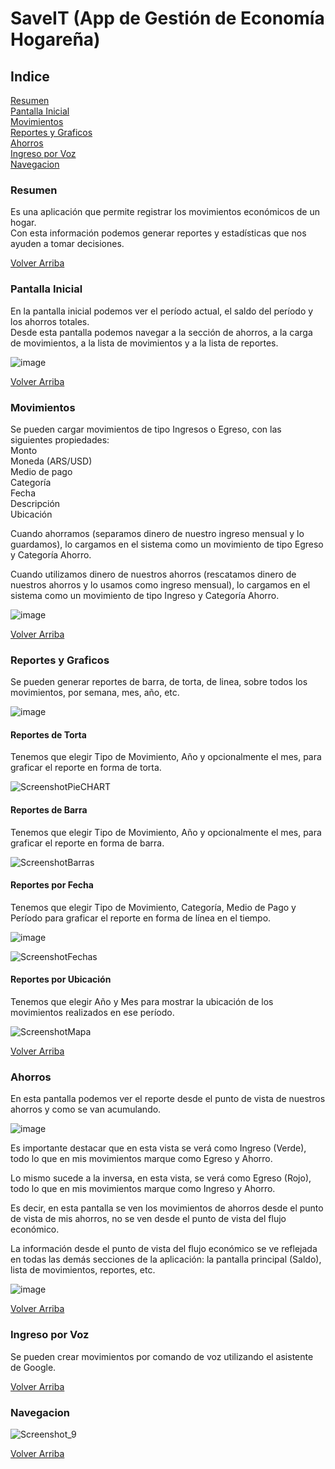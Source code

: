 <a name="saveit"/>

# SaveIT (App de Gestión de Economía Hogareña)

## Indice
[Resumen](#resumen)  
[Pantalla Inicial](#pantallainicial)  
[Movimientos](#movimientos)  
[Reportes y Graficos](#reportes)  
[Ahorros](#ahorros)  
[Ingreso por Voz](#ingreso-por-voz)  
[Navegacion](#navegacion)


<a name="resumen"/>

### Resumen
Es una aplicación que permite registrar los movimientos económicos de un hogar.  
Con esta información podemos generar reportes y estadísticas que nos ayuden a tomar decisiones.

[Volver Arriba](#saveit)


<a name="pantallainicial"/>

### Pantalla Inicial
En la pantalla inicial podemos ver el período actual, el saldo del período y los ahorros totales.  
Desde esta pantalla podemos navegar a la sección de ahorros, a la carga de movimientos, a la lista de movimientos y a la lista de reportes.

![image](https://user-images.githubusercontent.com/20273903/125209122-16659200-e26d-11eb-949b-9bd65a496634.png)


[Volver Arriba](#saveit)


<a name="movimientos"/>

### Movimientos
Se pueden cargar movimientos de tipo Ingresos o Egreso, con las siguientes propiedades:  
Monto  
Moneda (ARS/USD)  
Medio de pago  
Categoría  
Fecha  
Descripción  
Ubicación

Cuando ahorramos (separamos dinero de nuestro ingreso mensual y lo guardamos), lo cargamos en el sistema como un movimiento de tipo Egreso y Categoría Ahorro.  

Cuando utilizamos dinero de nuestros ahorros (rescatamos dinero de nuestros ahorros y lo usamos como ingreso mensual), lo cargamos en el sistema como un movimiento de tipo Ingreso y Categoría Ahorro.

![image](https://user-images.githubusercontent.com/20273903/125209132-241b1780-e26d-11eb-95e8-b45457c8994b.png)


[Volver Arriba](#saveit)


<a name="reportes"/>

### Reportes y Graficos
Se pueden generar reportes de barra, de torta, de linea, sobre todos los movimientos, por semana, mes, año, etc.

![image](https://user-images.githubusercontent.com/20273903/125209186-90961680-e26d-11eb-84c6-db6ec9a5881f.png)

#### Reportes de Torta
Tenemos que elegir Tipo de Movimiento, Año y opcionalmente el mes, para graficar el reporte en forma de torta. 

![ScreenshotPieCHART](https://user-images.githubusercontent.com/11811173/125211195-25ebd780-e27b-11eb-81f4-a7ee32dbf3fd.jpg)


#### Reportes de Barra
Tenemos que elegir Tipo de Movimiento, Año y opcionalmente el mes, para graficar el reporte en forma de barra. 

![ScreenshotBarras](https://user-images.githubusercontent.com/11811173/125211201-2c7a4f00-e27b-11eb-99f1-20bfe0ce6a4e.jpg)


#### Reportes por Fecha
Tenemos que elegir Tipo de Movimiento, Categoría, Medio de Pago y Período para graficar el reporte en forma de línea en el tiempo.

![image](https://user-images.githubusercontent.com/20273903/125209283-229e1f00-e26e-11eb-96a5-20e5922ccd45.png)

![ScreenshotFechas](https://user-images.githubusercontent.com/11811173/125211219-4320a600-e27b-11eb-82c1-8e80924adf0c.jpg)


#### Reportes por Ubicación
Tenemos que elegir Año y Mes para mostrar la ubicación de los movimientos realizados en ese período.

![ScreenshotMapa](https://user-images.githubusercontent.com/11811173/125211224-49168700-e27b-11eb-90fd-6d13709f6dad.jpg)



[Volver Arriba](#saveit)


<a name="ahorros"/>

### Ahorros
En esta pantalla podemos ver el reporte desde el punto de vista de nuestros ahorros y como se van acumulando.

![image](https://user-images.githubusercontent.com/20273903/125214707-d9aa9280-e28e-11eb-9c4b-775f0a135f6d.png)


Es importante destacar que en esta vista se verá como Ingreso (Verde), todo lo que en mis movimientos marque como Egreso y Ahorro.  

Lo mismo sucede a la inversa, en esta vista, se verá como Egreso (Rojo), todo lo que en mis movimientos marque como Ingreso y Ahorro.

Es decir, en esta pantalla se ven los movimientos de ahorros desde el punto de vista de mis ahorros, no se ven desde el punto de vista del flujo económico. 

La información desde el punto de vista del flujo económico se ve reflejada en todas las demás secciones de la aplicación: la pantalla principal (Saldo), lista de movimientos, reportes, etc.


![image](https://user-images.githubusercontent.com/20273903/125209142-3b5a0500-e26d-11eb-9dff-7837952b8553.png)


[Volver Arriba](#saveit)


<a name="ingresoporvoz"/>

### Ingreso por Voz
Se pueden crear movimientos por comando de voz utilizando el asistente de Google.

[Volver Arriba](#saveit)


<a name="navegacion"/>

### Navegacion
![Screenshot_9](https://user-images.githubusercontent.com/11811173/125207274-b4535f80-e261-11eb-901f-910a0288c015.jpg)

[Volver Arriba](#saveit)

